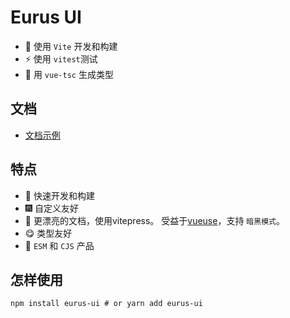 
# Eurus UI


- :rocket: 使用 `Vite` 开发和构建
- :zap: 使用 `vitest`测试
- :helicopter: 用 `vue-tsc` 生成类型

## 文档

- [文档示例](https://eurus-ui.vercel.app/)

## 特点

- :rainbow: 快速开发和构建
- :fireworks: 自定义友好
- :pencil: 更漂亮的文档，使用vitepress。 受益于[vueuse](https://github.com/vueuse/vueuse)，支持 `暗黑模式`。
- :yum: 类型友好
- :truck: `ESM` 和 `CJS` 产品

## 怎样使用

```
npm install eurus-ui # or yarn add eurus-ui
```

```


